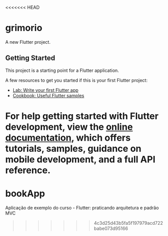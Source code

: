 <<<<<<< HEAD
# grimorio

A new Flutter project.

## Getting Started

This project is a starting point for a Flutter application.

A few resources to get you started if this is your first Flutter project:

- [Lab: Write your first Flutter app](https://docs.flutter.dev/get-started/codelab)
- [Cookbook: Useful Flutter samples](https://docs.flutter.dev/cookbook)

For help getting started with Flutter development, view the
[online documentation](https://docs.flutter.dev/), which offers tutorials,
samples, guidance on mobile development, and a full API reference.
=======
# bookApp
Aplicação de exemplo do curso -  Flutter: praticando arquitetura e padrão MVC
>>>>>>> 4c3d25d43b5fa5f197979acd722babe073d95166
